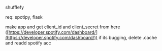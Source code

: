 shufflefy

req: spotipy, flask

make app and get client_id and client_secret from here ([https://developer.spotify.com/dashboard/](https://developer.spotify.com/dashboard/))
if its bugging, delete .cache and readd spotify acc